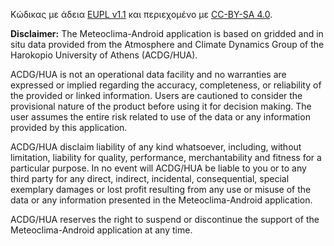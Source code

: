 
Κώδικας με άδεια <a href="https://github.com/ellak-monades-aristeias/meteoclima-android/blob/master/LICENSE_GR.pdf">EUPL v1.1</a> και περιεχομένο με <a href="https://creativecommons.org/licenses/by-sa/4.0/">CC-BY-SA 4.0</a>.

<b>Disclaimer:</b>
The Meteoclima-Android application is based on gridded and in situ data provided from the Atmosphere and Climate Dynamics Group of the Harokopio University of Athens (ACDG/HUA).

ACDG/HUA is not an operational data facility and no warranties are expressed or implied regarding the accuracy, completeness, or reliability of the provided or linked information. Users are cautioned to consider the provisional nature of the product before using it for decision making. The user assumes the entire risk related to use of the data or any information provided by this application.

ACDG/HUA disclaim liability of any kind whatsoever, including, without limitation, liability for quality, performance, merchantability and fitness for a particular purpose. In no event will ACDG/HUA be liable to you or to any third party for any direct, indirect, incidental, consequential, special exemplary damages or lost profit resulting from any use or misuse of the data or any information presented in the Meteoclima-Android application. 

ACDG/HUA reserves the right to suspend or discontinue the support of the Meteoclima-Android application at any time.
